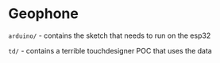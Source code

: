 # Geophone

`arduino/` - contains the sketch that needs to run on the esp32

`td/` - contains a terrible touchdesigner POC that uses the data